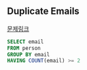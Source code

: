 ## Duplicate Emails
[문제링크](https://leetcode.com/problems/duplicate-emails/submissions/)
```sql
SELECT email
FROM person
GROUP BY email
HAVING COUNT(email) >= 2
```
